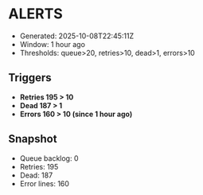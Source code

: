 # ALERTS

- Generated: 2025-10-08T22:45:11Z
- Window: 1 hour ago
- Thresholds: queue>20, retries>10, dead>1, errors>10

## Triggers
- **Retries 195 > 10**
- **Dead 187 > 1**
- **Errors 160 > 10 (since 1 hour ago)**

## Snapshot
- Queue backlog: 0
- Retries: 195
- Dead: 187
- Error lines: 160
